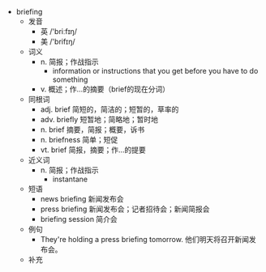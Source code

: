 - briefing
  - 发音
    - 英 /'briːfɪŋ/
    - 美 /'brifɪŋ/
  - 词义
    - n. 简报；作战指示
      - information or instructions that you get before you have to do something
    - v. 概述；作…的摘要（brief的现在分词）
  - 同根词
    - adj. brief 简短的，简洁的；短暂的，草率的
    - adv. briefly 短暂地；简略地；暂时地
    - n. brief 摘要，简报；概要，诉书
    - n. briefness 简单；短促
    - vt. brief 简报，摘要；作…的提要
  - 近义词
    - n. 简报；作战指示
      - instantane
  - 短语
    - news briefing 新闻发布会
    - press briefing 新闻发布会；记者招待会；新闻简报会
    - briefing session 简介会
  - 例句
    - They're holding a press briefing tomorrow. 他们明天将召开新闻发布会。
  - 补充